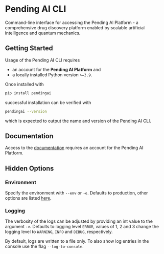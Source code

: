 # Pending AI CLI

Command-line interface for accessing the Pending AI Platform - a comprehensive drug discovery platform
enabled by scalable artificial intelligence and quantum mechanics.

## Getting Started

Usage of the Pending AI CLI requires

* an account for the **Pending AI Platform** and
* a locally installed Python version `>=3.9`.

Once installed with

```sh
pip install pendingai
```
successful installation can be verified with

```bash
pendingai --version
```

which is expected to output the name and version of the Pending AI CLI.

## Documentation

Access to the [documentation](https://docs.pending.ai) requires an account for the Pending AI Platform.

## Hidden Options

### Environment

Specify the environment with `--env` or `-e`. Defaults to production, other options are listed
[here](https://github.com/pendingai/pendingai-cli/blob/main/src/pendingai/__init__.py).

### Logging

The verbosity of the logs can be adjusted by providing an int value to the argument `-v`.
Defaults to logging level `ERROR`, values of 1, 2 and 3 change the logging level  to
`WARNING`, `INFO` and `DEBUG`, respectively.

By default, logs are written to a file only. To also show log entries  in the console use the
flag `--log-to-console`.
